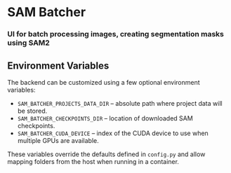 # SAM Batcher
### UI for batch processing images, creating segmentation masks using SAM2

## Environment Variables

The backend can be customized using a few optional environment variables:

* `SAM_BATCHER_PROJECTS_DATA_DIR` – absolute path where project data will be
  stored.
* `SAM_BATCHER_CHECKPOINTS_DIR` – location of downloaded SAM checkpoints.
* `SAM_BATCHER_CUDA_DEVICE` – index of the CUDA device to use when multiple GPUs
  are available.

These variables override the defaults defined in `config.py` and allow mapping
folders from the host when running in a container.
